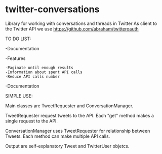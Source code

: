 # twitter-conversations
Library for working with conversations and threads in Twitter
As client to the Twitter API we use https://github.com/abraham/twitteroauth

TO DO LIST:

-Documentation

-Features

    -Paginate until enough results
    -Information about spent API calls
    -Reduce API calls number

-Documentation

SIMPLE USE:

Main classes are TweetRequester and ConversationManager.

TweetRequester request tweets to the API. Each "get" method makes a single request to the API.

ConversationManager uses TweetRequester for relationship between Tweets. Each method can make multiple API calls.

Output are self-explanatory Tweet and TwitterUser objetcs.
